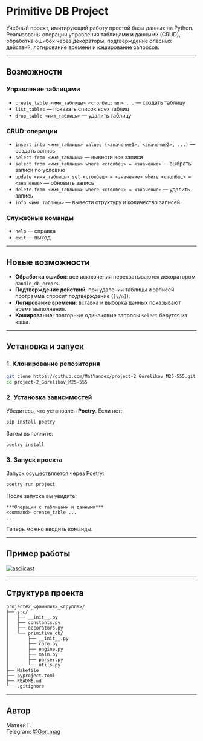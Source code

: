 # Primitive DB Project

Учебный проект, имитирующий работу простой базы данных на Python.  
Реализованы операции управления таблицами и данными (CRUD), обработка ошибок через декораторы, подтверждение опасных действий, логирование времени и кэширование запросов.

---

## Возможности

### Управление таблицами
- `create_table <имя_таблицы> <столбец:тип> ...` — создать таблицу  
- `list_tables` — показать список всех таблиц  
- `drop_table <имя_таблицы>` — удалить таблицу  

### CRUD-операции
- `insert into <имя_таблицы> values (<значение1>, <значение2>, ...)` — создать запись  
- `select from <имя_таблицы>` — вывести все записи  
- `select from <имя_таблицы> where <столбец> = <значение>` — выбрать записи по условию  
- `update <имя_таблицы> set <столбец> = <значение> where <столбец> = <значение>` — обновить запись  
- `delete from <имя_таблицы> where <столбец> = <значение>` — удалить запись  
- `info <имя_таблицы>` — вывести структуру и количество записей  

### Служебные команды
- `help` — справка  
- `exit` — выход  

---

## Новые возможности
- **Обработка ошибок**: все исключения перехватываются декоратором `handle_db_errors`.  
- **Подтверждение действий**: при удалении таблицы и записей программа спросит подтверждение (`[y/n]`).  
- **Логирование времени**: вставка и выборка данных показывают время выполнения.  
- **Кэширование**: повторные одинаковые запросы `select` берутся из кэша.  

---

## Установка и запуск

### 1. Клонирование репозитория
```bash
git clone https://github.com/MatYandex/project-2_Gorelikov_M25-555.git
cd project-2_Gorelikov_M25-555
```

### 2. Установка зависимостей
Убедитесь, что установлен **Poetry**. Если нет:  
```bash
pip install poetry
```

Затем выполните:
```bash
poetry install
```

### 3. Запуск проекта
Запуск осуществляется через Poetry:

```bash
poetry run project
```

После запуска вы увидите:
```
***Операции с таблицами и данными***
<command> create_table ...
...
```

Теперь можно вводить команды.

---

## Пример работы

[![asciicast](https://asciinema.org/a/IJ6xyo8FlDKgZVQ6Wmq6dP6Rg.svg)](https://asciinema.org/a/IJ6xyo8FlDKgZVQ6Wmq6dP6Rg)

---

## Структура проекта

```
project#2_<фамилия>_<группа>/
├── src/
│   ├── __init__.py
│   ├── constants.py
│   ├── decorators.py
│   └── primitive_db/
│       ├── __init__.py
│       ├── core.py
│       ├── engine.py
│       ├── main.py
│       ├── parser.py
│       └── utils.py
├── Makefile
├── pyproject.toml
├── README.md
└── .gitignore
```

---

## Автор

Матвей Г.  
Telegram: [@Gor_mag](https://t.me/Gor_mag)
